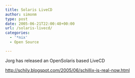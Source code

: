 ```yaml
---
title: Solaris LiveCD
author: simonm
type: post
date: 2005-06-21T22:00:48+00:00
url: /solaris-livecd/
categories:
  - '*nix'
  - Open Source

---
```

Jorg has released an OpenSolaris based LiveCD

<http://schily.blogspot.com/2005/06/schillix-is-real-now.html>